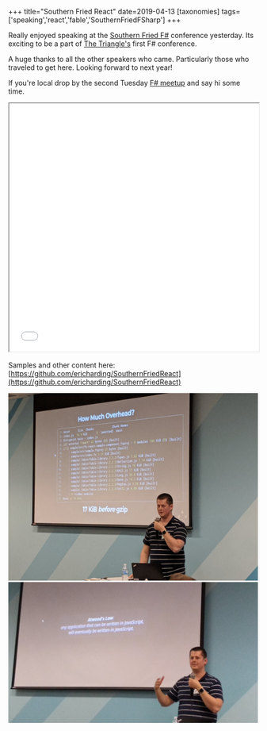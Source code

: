 +++
title="Southern Fried React"
date=2019-04-13
[taxonomies]
tags=['speaking','react','fable','SouthernFriedFSharp']
+++

Really enjoyed speaking at the [Southern Fried F#](https://southernfriedfsharp.com/) conference yesterday.  Its exciting to be a part of [The Triangle's](https://www.rtp.org/) first F# conference.

<!-- more --> 

A huge thanks to all the other speakers who came. Particularly those who traveled to get here.
Looking forward to next year!

If you're local drop by the second Tuesday [F# meetup](https://www.meetup.com/Triangle-F/) and say hi some time.


<iframe src="/southernfriedreact/slides/index.html" width="100%" height="500"> </iframe>

Samples and other content here:
[https://github.com/ericharding/SouthernFriedReact](https://github.com/ericharding/SouthernFriedReact)

![me](b.jpg)
![me](a.jpg)


